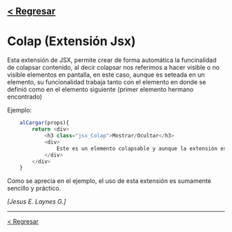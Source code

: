 [< Regresar](Indice.md)
---

# Colap (Extensión Jsx)
Esta extensión de JSX, permite crear de forma automática la funcinalidad de colapsar contenido, al decir colapsar nos referimos a hacer visible o no visible elementos en pantalla, en este caso, aunque es seteada en un elemento, su funcionalidad trabaja tanto con el elemento en donde se definió como en el elemento siguiente (primer elemento hermano encontrado)

Ejemplo:

```js
    alCargar(props){
        return <div>
            <h3 class="jsx_Colap">Mostrar/Ocultar</h3>
            <div>
                Este es un elemento colapsable y aunque la extensión esta aplicada a el elemento h3, la extensión coloca la acción de click en h3 y en base a esa acción hace visible u oculta el div con este contenido.
            </div>
        </div>
    }

```

Como se aprecia en el ejemplo, el uso de esta extensión es sumamente sencillo y práctico.


*[Jesus E. Laynes G.]*

---
[< Regresar](Indice.md)